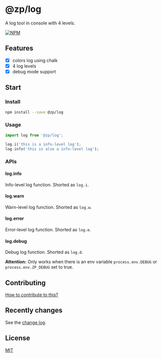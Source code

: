 # @zp/log

A log tool in console with 4 levels.

[![NPM](https://nodei.co/npm/@zp/log.png?downloads=true&downloadRank=true&stars=true)](https://nodei.co/npm/@zp/log/)

## Features

- [x] colors log using chalk
- [x] 4 log levels
- [x] debug mode support

## Start

### Install

```sh
npm install --save @zp/log
```

### Usage

```js
import log from '@zp/log';

log.i('this is a info-level log');
log.info('this is also a info-level log');
```

### APIs

#### log.info

Info-level log function. Shorted as `log.i`.

#### log.warn

Warn-level log function. Shorted as `log.w`.

#### log.error

Error-level log function. Shorted as `log.e`.

#### log.debug

Debug log function. Shorted as `log.d`.

**Attention:** Only works when there is an env variable `process.env.DEBUG` or `process.env.ZP_DEBUG` set to true.

## Contributing

[How to contribute to this?](CONTRIBUTING.md)

## Recently changes

See the [change log](CHANGELOG.md).

## License

[MIT](LICENSE)
